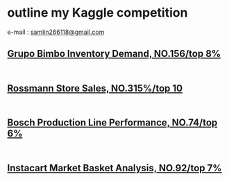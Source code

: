 # outline my Kaggle competition
e-mail : samlin266118@gmail.com <br>


## [Grupo Bimbo Inventory Demand, NO.156/top 8%](https://github.com/f496328mm/kaggle_Grupo_Bimbo_Inventory_Demand)<br><br>
## [Rossmann Store Sales, NO.315%/top 10](https://github.com/f496328mm/kaggle_Rossmann_Store_Sales)<br><br>
## [Bosch Production Line Performance, NO.74/top 6%](https://github.com/f496328mm/kaggle_Bosch_Production_Line_Performance)<br><br>
## [Instacart Market Basket Analysis, NO.92/top 7%](https://github.com/f496328mm/kaggle_Instacart_Market_Basket_Analysis)<br> <br>






